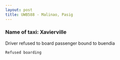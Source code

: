 ```yaml
---
layout: post
title: UWB588 - Malinao, Pasig 
---
```


### Name of taxi: Xavierville 

Driver refused to board passenger bound to buendia 

```Refused boarding```
